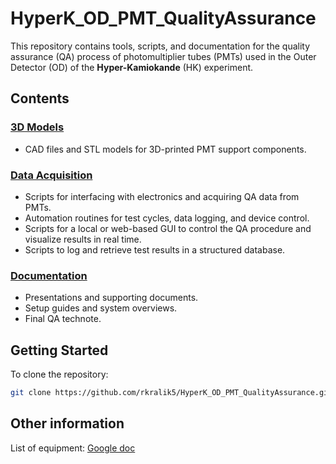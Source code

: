 # HyperK_OD_PMT_QualityAssurance

This repository contains tools, scripts, and documentation for the quality 
assurance (QA) process of photomultiplier tubes (PMTs) used in the Outer
Detector (OD) of the **Hyper-Kamiokande** (HK) experiment.

## Contents

### [3D Models](3D_Models/)
- CAD files and STL models for 3D-printed PMT support components.

### [Data Acquisition](DAQ)
- Scripts for interfacing with electronics and acquiring QA data from PMTs.
- Automation routines for test cycles, data logging, and device control.
- Scripts for a local or web-based GUI to control the QA procedure and visualize results in real time.
- Scripts to log and retrieve test results in a structured database.

### [Documentation](Documentation/)
- Presentations and supporting documents.
- Setup guides and system overviews.
- Final QA technote.

## Getting Started

To clone the repository:
```bash
git clone https://github.com/rkralik5/HyperK_OD_PMT_QualityAssurance.git
```

## Other information

List of equipment: [Google doc](https://docs.google.com/spreadsheets/d/1KQ48t4xsHQqkxNsDdfh1FdT1ZlgbhRVdc6XN2WaHScI/edit?usp=sharing)
